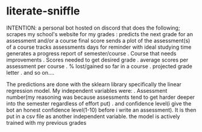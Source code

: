 # literate-sniffle
INTENTION:
a personal bot hosted on discord that does the following;
scrapes my school's website for my grades :
predicts the next grade for an assessment and/or a course final score
sends a plot of the assessment(s) of a course
tracks assessments days for reminder with ideal studying time
generates a progress report of semester/course
. Course that needs improvements
. Scores needed to get desired grade
. average scores per assessment per course
. % lost/gained so far in a course
. projected grade letter
. and so on....

The predictions are done with the sklearn library specifically the linear regression model. My independent variables were:
. Assessment number(my reasoning was because assessments tend to get harder deeper into the semester regardless of effort put)
. and confidence level(i give the bot an honest confidence level(1-10) before i write an assessment). It is then put in a csv file as another independent variable.
the model is actively trained with my previous grades



